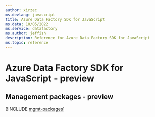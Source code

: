 ```yaml
---
author: xirzec
ms.devlang: javascript
title: Azure Data Factory SDK for JavaScript
ms.data: 10/05/2022
ms.service: datafactory
ms.author: jeffish
description: Reference for Azure Data Factory SDK for JavaScript
ms.topic: reference
---
```

# Azure Data Factory SDK for JavaScript - preview

## Management packages - preview
[!INCLUDE [mgmt-packages](data-factory-mgmt-index.md)]
